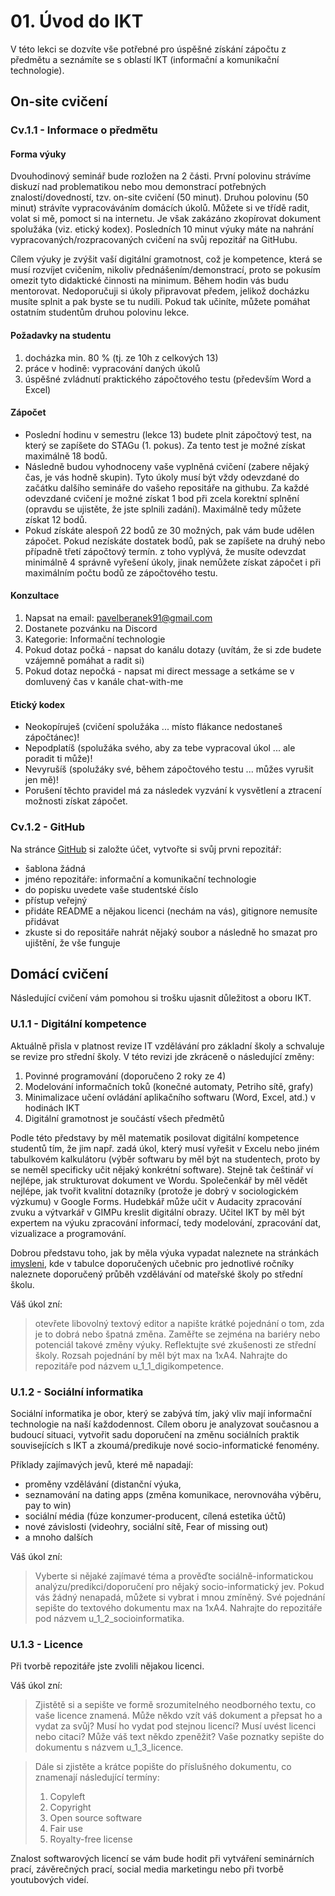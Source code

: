 # 01. Úvod do IKT

V této lekci se dozvíte vše potřebné pro úspěšné získání zápočtu z předmětu a seznámíte se s oblastí IKT (informační
a komunikační technologie).

## On-site cvičení

### Cv.1.1 - Informace o předmětu

#### Forma výuky
Dvouhodinový seminář bude rozložen na 2 části. První polovinu strávíme diskuzí nad problematikou nebo mou demonstrací potřebných znalostí/dovedností, tzv. on-site cvičení (50 minut). Druhou polovinu (50 minut) strávíte vypracováváním domácích úkolů. Můžete si ve třídě radit, volat si mě, pomoct si na internetu. Je však zakázáno zkopírovat dokument spolužáka (viz. etický kodex). Posledních 10 minut výuky máte na nahrání vypracovaných/rozpracovaných cvičení na svůj repozitář na GitHubu. 

Cílem výuky je zvýšit vaší digitální gramotnost, což je kompetence, která se musí rozvíjet cvičením, nikoliv přednášením/demonstrací, proto se pokusím omezit tyto didaktické činnosti na minimum. Během hodin vás budu mentorovat. Nedoporučuji si úkoly připravovat předem, jelikož docházku musíte splnit a pak byste se tu nudili. Pokud tak učiníte, můžete pomáhat ostatním studentům druhou polovinu lekce.

#### Požadavky na studentu
1. docházka min. 80 % (tj. ze 10h z celkových 13)
2. práce v hodině: vypracování daných úkolů
3. úspěšné zvládnutí praktického zápočtového testu (především Word a Excel)

#### Zápočet
- Poslední hodinu v semestru (lekce 13) budete plnit zápočtový test, na který se zapíšete do STAGu (1. pokus). Za tento test je možné získat maximálně 18 bodů.
- Následně budou vyhodnoceny vaše vyplněná cvičení (zabere nějaký čas, je vás hodně skupin). Tyto úkoly musí být vždy  odevzdané do začátku dalšího semináře do vašeho repositáře na githubu. Za každé odevzdané cvičení je možné získat 1 bod při zcela korektní splnění (opravdu se ujistěte, že jste splnili zadání). Maximálně tedy můžete získat 12 bodů.
- Pokud získáte alespoň 22 bodů ze 30 možných, pak vám bude udělen zápočet. Pokud nezískáte dostatek bodů, pak se zapíšete na druhý nebo případně třetí zápočtový termín. z toho vyplývá, že musíte odevzdat minimálně 4 správně vyřešení úkoly, jinak nemůžete získat zápočet i při maximálním počtu bodů ze zápočtového testu.

#### Konzultace
1. Napsat na email: pavelberanek91@gmail.com
2. Dostanete pozvánku na Discord
3. Kategorie: Informační technologie
4. Pokud dotaz počká - napsat do kanálu dotazy (uvítám, že si zde budete vzájemně pomáhat a radit si)
5. Pokud dotaz nepočká - napsat mi direct message a setkáme se v domluvený čas v kanále chat-with-me

#### Etický kodex
- Neokopíruješ (cvičení spolužáka ... místo flákance nedostaneš zápočtánec)!
- Nepodplatíš (spolužáka svého, aby za tebe vypracoval úkol ... ale poradit ti může)!
- Nevyrušíš (spolužáky své, během zápočtového testu ... můžes vyrušit jen mě)!
- Porušení těchto pravidel má za následek vyzvání k vysvětlení a ztracení možnosti získat zápočet.

### Cv.1.2 - GitHub
Na stránce [GitHub](https://github.com) si založte účet, vytvořte si svůj prvni repozitář:
- šablona žádná
- jméno repozitáře: informační a komunikační technologie
- do popisku uvedete vaše studentské číslo
- přístup veřejný
- přidáte README a nějakou licenci (nechám na vás), gitignore nemusíte přidávat
- zkuste si do repositáře nahrát nějaký soubor a následně ho smazat pro ujištění, že vše funguje

## Domácí cvičení
Následující cvičení vám pomohou si trošku ujasnit důležitost a oboru IKT.

### U.1.1 - Digitální kompetence
Aktuálně přisla v platnost revize IT vzdělávání pro základní školy a schvaluje se revize pro střední školy. V této revizi jde zkráceně o následující změny:
1. Povinné programování (doporučeno 2 roky ze 4)
2. Modelování informačních toků (konečné automaty, Petriho sítě, grafy)
3. Minimalizace učení ovládání aplikačního softwaru (Word, Excel, atd.) v hodinách IKT
4. Digitální gramotnost je součástí všech předmětů

Podle této představy by měl matematik posilovat digitální kompetence studentů tím, že jim např. zadá úkol, který musí vyřešit v Excelu nebo jiném tabulkovém kalkulátoru (výběr softwaru by měl být na studentech, proto by se neměl specificky učit nějaký konkrétní software). Stejně tak češtinář ví nejlépe, jak strukturovat dokument ve Wordu. Společenkář by měl vědět nejlépe, jak tvořit kvalitní dotazníky (protože je dobrý v sociologickém výzkumu) v Google Forms. Hudebkář může učit v Audacity zpracování zvuku a výtvarkář v GIMPu kreslit digitální obrazy. Učitel IKT by měl být expertem na výuku zpracování informací, tedy modelování, zpracování dat, vizualizace a programování.

Dobrou představu toho, jak by měla výuka vypadat naleznete na stránkách [imysleni](https://imysleni.cz/ucebnice), kde v tabulce doporučených učebnic pro jednotlivé ročníky naleznete doporučený průběh vzdělávání od mateřské školy po střední školu.

Váš úkol zní:
> otevřete libovolný textový editor a napište krátké pojednání o tom, zda je to dobrá nebo špatná změna. Zaměřte se zejména na bariéry nebo potenciál takové změny výuky. Reflektujte své zkušenosti ze střední školy. Rozsah pojednání by měl být max na 1xA4. Nahrajte do repozitáře pod názvem u_1_1_digikompetence.

### U.1.2 - Sociální informatika
Sociální informatika je obor, který se zabývá tím, jaký vliv mají informační technologie na naší každodennost. Cílem oboru je analyzovat současnou a budoucí situaci, vytvořit sadu doporučení na změnu sociálních praktik souvisejících s IKT a zkoumá/predikuje nové socio-informatické fenomény. 

Příklady zajímavých jevů, které mě napadají:
- proměny vzdělávání (distanční výuka, 
- seznamování na dating apps (změna komunikace, nerovnováha výběru, pay to win)
- sociální média (fúze konzumer-producent, cílená estetika účtů)
- nové závislosti (videohry, sociální sítě, Fear of missing out)
- a mnoho dalších

Váš úkol zní:
> Vyberte si nějaké zajímavé téma a prověďte sociálně-informatickou analýzu/predikci/doporučení pro nějaký socio-informatický jev. Pokud vás žádný nenapadá, můžete si vybrat i mnou zmíněný. Své pojednání sepište do textového dokumentu max na 1xA4. Nahrajte do repozitáře pod názvem u_1_2_socioinformatika.

### U.1.3 - Licence
Při tvorbě repozitáře jste zvolili nějakou licenci. 

Váš úkol zní: 
> Zjistětě si a sepište ve formě srozumitelného neodborného textu, co vaše licence znamená. Může někdo vzít váš dokument a přepsat ho a vydat za svůj? Musí ho vydat pod stejnou licencí? Musí uvést licenci nebo citaci? Může váš text někdo zpeněžit? Vaše poznatky sepište do dokumentu s názvem u_1_3_licence.

> Dále si zjistěte a krátce popište do příslušného dokumentu, co znamenají následující termíny:
> 1. Copyleft
> 2. Copyright
> 3. Open source software
> 4. Fair use
> 5. Royalty-free license

Znalost softwarových licencí se vám bude hodit při vytváření seminárních prací, závěrečných prací, social media
marketingu nebo při tvorbě youtubových videí.
